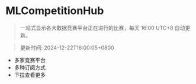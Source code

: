 # MLCompetitionHub

> 一站式显示各大数据竞赛平台正在进行的比赛，每天 16:00 UTC+8 自动更新。
  
> 更新时间: 2024-12-22T16:00:05+0800 

* 多家竞赛平台
* 多种订阅方式
* 下拉查看更多